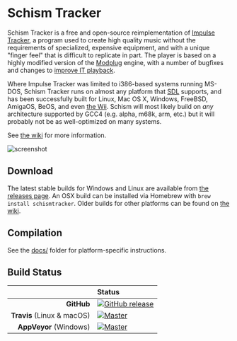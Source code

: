 # Schism Tracker

Schism Tracker is a free and open-source reimplementation of [Impulse
Tracker](https://github.com/schismtracker/schismtracker/wiki/Impulse-Tracker),
a program used to create high quality music without the requirements of
specialized, expensive equipment, and with a unique "finger feel" that is
difficult to replicate in part. The player is based on a highly modified
version of the [Modplug](https://openmpt.org/legacy_software) engine, with a
number of bugfixes and changes to [improve IT
playback](https://github.com/schismtracker/schismtracker/wiki/Player-abuse-tests).

Where Impulse Tracker was limited to i386-based systems running MS-DOS, Schism
Tracker runs on almost any platform that [SDL](http://www.libsdl.org/)
supports, and has been successfully built for Linux, Mac OS X, Windows,
FreeBSD, AmigaOS, BeOS, and even [the
Wii](http://www.wiibrew.org/wiki/Schism_Tracker). Schism will most likely build
on *any* architecture supported by GCC4 (e.g. alpha, m68k, arm, etc.) but it
will probably not be as well-optimized on many systems.

See [the wiki](https://github.com/schismtracker/schismtracker/wiki) for more
information.

![screenshot](http://schismtracker.org/screenie.png)

## Download

The latest stable builds for Windows and Linux are available from [the releases
page](https://github.com/schismtracker/schismtracker/releases). An
OSX build can be installed via Homebrew with `brew install schismtracker`. Older builds for other platforms can be found
on [the wiki](https://github.com/schismtracker/schismtracker/wiki).

## Compilation

See the
[docs/](https://github.com/schismtracker/schismtracker/tree/master/docs) folder
for platform-specific instructions.

## Build Status

|                                | **Status**                |
| -----------------------------: | :------------------------ |
|                     **GitHub** | [![GitHub release][1]][2] |
|     **Travis** (Linux & macOS) | [![Master][3]][4]         |
|         **AppVeyor** (Windows) | [![Master][5]][6]         |

[1]: https://img.shields.io/github/release/schismtracker/schismtracker.svg
[2]: https://github.com/schismtracker/schismtracker/releases/latest
[3]: https://travis-ci.org/schismtracker/schismtracker.svg?branch=master
[4]: https://travis-ci.org/schismtracker/schismtracker
[5]: https://img.shields.io/appveyor/ci/jangler/schismtracker/master.svg
[6]: https://ci.appveyor.com/project/jangler/schismtracker/branch/master
